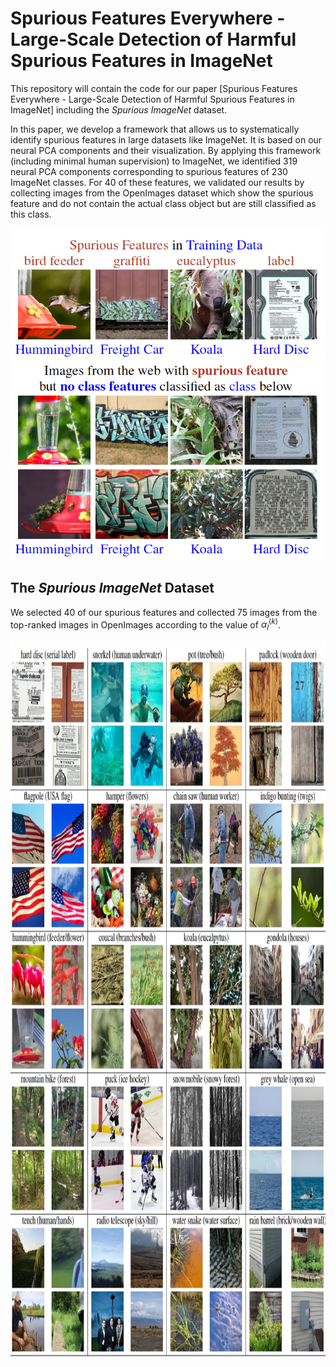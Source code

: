 # Spurious Features Everywhere - Large-Scale Detection of Harmful Spurious Features in ImageNet

This repository will contain the code for our paper [Spurious Features Everywhere - Large-Scale Detection of Harmful Spurious Features in ImageNet] including the *Spurious ImageNet* dataset.

In this paper, we develop a framework that allows us to systematically identify spurious features in large datasets like ImageNet. It is based on our neural PCA components and their visualization.
By applying this framework (including minimal human supervision) to ImageNet, we identified 319 neural PCA components corresponding to spurious features of 230 ImageNet classes. For 40 of these features, we validated our results by 
collecting images from the OpenImages dataset which show the spurious feature and do not contain the actual class object but are still classified as this class. 

<p align="center">
  <img width="505" height="531" src="./example_images/teaser.png">
</p>

## The *Spurious ImageNet* Dataset
We selected 40 of our spurious features and collected 75 images from the top-ranked images in OpenImages according to the value of $\alpha_l^(k)$.
<p align="center">
  <img width="937" height="1145" src="./example_images/examples_spurious_imagenet.jpg">
</p>
